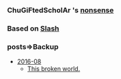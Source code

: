 

### ChuGiFtedScholAr 's [nonsense](https://ChuGiFtedScholAr.github.io/nonsense)

### Based on  [Slash](https://github.com/mastermay/Slash)

### posts=>Backup

  - [2016-08](/posts/2016/08)
    + [This broken world.](/posts/2016/08/This-broken-world.md)
